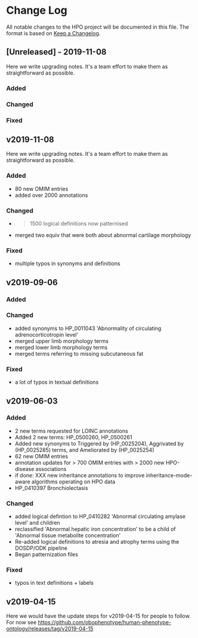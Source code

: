 
# Change Log

All notable changes to the HPO project will be documented in this file. The format is based on [Keep a Changelog](http://keepachangelog.com/).

## [Unreleased] - 2019-11-08

Here we write upgrading notes. It's a team effort to make them as
straightforward as possible.

### Added

### Changed

### Fixed


## v2019-11-08
 
Here we write upgrading notes. It's a team effort to make them as
straightforward as possible.

### Added

- 80 new OMIM entries 
- added over 2000 annotations

### Changed
- >1500 logical definitions now patternised 
- merged two equiv that were both about abnormal cartilage morphology

### Fixed
- multiple typos in synonyms and definitions


## v2019-09-06

### Added

### Changed
- added synonyms to HP_0011043 'Abnormality of circulating adrenocorticotropin level'
- merged upper limb morphology terms
- merged lower limb morphology terms
- merged terms referring to missing subcutaneous fat

### Fixed

- a lot of typos in textual definitions
 
## v2019-06-03

### Added
- 2  new terms requested for LOINC annotations
- Added 2 new terms: HP_0500260, HP_0500261
- Added new synonyms to Triggered by (HP_0025204), Aggrivated by (HP_0025285) terms, and Ameliorated by (HP_0025254)
- 62 new OMIM entries
- annotation updates for > 700 OMIM entries with > 2000 new HPO-disease associations
- if done: XXX new inheritance annotations to improve inheritance-mode-aware algorithms operating on HPO data
- HP_0410397 Bronchiolectasis


### Changed
- added logical defintion to HP_0410282 'Abnormal circulating amylase level' and children
- reclassified 'Abnormal hepatic iron concentration' to be a child of 'Abnormal tissue metabolite concentration'
- Re-added logical definitions to atresia and atrophy terms using the DOSDP/ODK pipeline
- Began patternization files

### Fixed

- typos in text definitions  + labels 
 
## v2019-04-15
  
Here we would have the update steps for v2019-04-15 for people to follow. For now see https://github.com/obophenotype/human-phenotype-ontology/releases/tag/v2019-04-15


 
